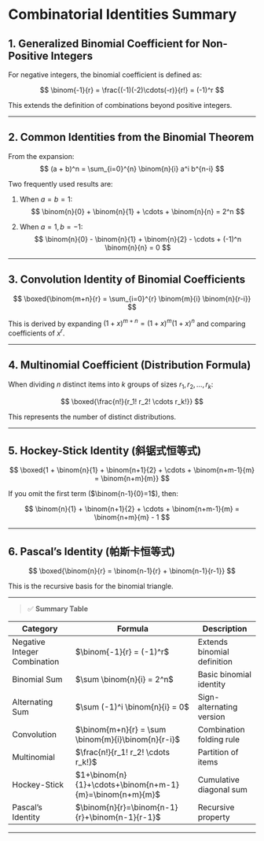 # Combinatorial Identities Summary

## 1. Generalized Binomial Coefficient for Non-Positive Integers

For negative integers, the binomial coefficient is defined as:

$$
\binom{-1}{r} = \frac{(-1)(-2)\cdots(-r)}{r!} = (-1)^r
$$

This extends the definition of combinations beyond positive integers.

---

## 2. Common Identities from the Binomial Theorem

From the expansion:
$$
(a + b)^n = \sum_{i=0}^{n} \binom{n}{i} a^i b^{n-i}
$$

Two frequently used results are:

1. When $a = b = 1$:
   $$
   \binom{n}{0} + \binom{n}{1} + \cdots + \binom{n}{n} = 2^n
   $$

2. When $a = 1, b = -1$:
   $$
   \binom{n}{0} - \binom{n}{1} + \binom{n}{2} - \cdots + (-1)^n \binom{n}{n} = 0
   $$

---

## 3. Convolution Identity of Binomial Coefficients

$$
\boxed{\binom{m+n}{r} = \sum_{i=0}^{r} \binom{m}{i} \binom{n}{r-i}}
$$

This is derived by expanding $(1 + x)^{m+n} = (1 + x)^m (1 + x)^n$ and comparing coefficients of $x^r$.

---

## 4. Multinomial Coefficient (Distribution Formula)

When dividing $n$ distinct items into $k$ groups of sizes $r_1, r_2, \ldots, r_k$:

$$
\boxed{\frac{n!}{r_1! r_2! \cdots r_k!}}
$$

This represents the number of distinct distributions.

---

## 5. Hockey-Stick Identity (斜锯式恒等式)

$$
\boxed{1 + \binom{n}{1} + \binom{n+1}{2} + \cdots + \binom{n+m-1}{m} = \binom{n+m}{m}}
$$

If you omit the first term ($\binom{n-1}{0}=1$), then:

$$
\binom{n}{1} + \binom{n+1}{2} + \cdots + \binom{n+m-1}{m} = \binom{n+m}{m} - 1
$$

---

## 6. Pascal’s Identity (帕斯卡恒等式)

$$
\boxed{\binom{n}{r} = \binom{n-1}{r} + \binom{n-1}{r-1}}
$$

This is the recursive basis for the binomial triangle.

---

> ✅ **Summary Table**

| Category | Formula | Description |
|-----------|----------|-------------|
| Negative Integer Combination | $\binom{-1}{r} = (-1)^r$ | Extends binomial definition |
| Binomial Sum | $\sum \binom{n}{i} = 2^n$ | Basic binomial identity |
| Alternating Sum | $\sum (-1)^i \binom{n}{i} = 0$ | Sign-alternating version |
| Convolution | $\binom{m+n}{r} = \sum \binom{m}{i}\binom{n}{r-i}$ | Combination folding rule |
| Multinomial | $\frac{n!}{r_1! r_2! \cdots r_k!}$ | Partition of items |
| Hockey-Stick | $1+\binom{n}{1}+\cdots+\binom{n+m-1}{m}=\binom{n+m}{m}$ | Cumulative diagonal sum |
| Pascal’s Identity | $\binom{n}{r}=\binom{n-1}{r}+\binom{n-1}{r-1}$ | Recursive property |

---
